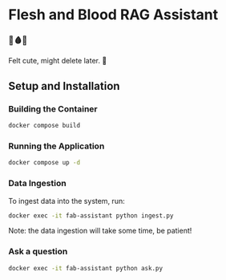 # Flesh and Blood RAG Assistant

### 🍖🩸🤖

Felt cute, might delete later. 🤠

## Setup and Installation

### Building the Container
```bash
docker compose build
```

### Running the Application
```bash
docker compose up -d
```

### Data Ingestion
To ingest data into the system, run:
```bash
docker exec -it fab-assistant python ingest.py
```
Note: the data ingestion will take some time, be patient!

### Ask a question

```bash
docker exec -it fab-assistant python ask.py
```
